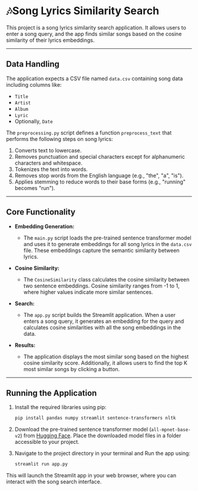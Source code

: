 # 🎶Song Lyrics Similarity Search

This project is a song lyrics similarity search application. It allows users to enter a song query, and the app finds similar songs based on the cosine similarity of their lyrics embeddings.

---
## Data Handling

The application expects a CSV file named `data.csv` containing song data including columns like:

- `Title`
- `Artist`
- `Album`
- `Lyric`
- Optionally, `Date`

The `preprocessing.py` script defines a function `preprocess_text` that performs the following steps on song lyrics:

1. Converts text to lowercase.
2. Removes punctuation and special characters except for alphanumeric characters and whitespace.
3. Tokenizes the text into words.
4. Removes stop words from the English language (e.g., "the", "a", "is").
5. Applies stemming to reduce words to their base forms (e.g., "running" becomes "run").

---

## Core Functionality

- **Embedding Generation:**
  - The `main.py` script loads the pre-trained sentence transformer model and uses it to generate embeddings for all song lyrics in the `data.csv` file. These embeddings capture the semantic similarity between lyrics.

- **Cosine Similarity:**
  - The `CosineSimilarity` class calculates the cosine similarity between two sentence embeddings. Cosine similarity ranges from -1 to 1, where higher values indicate more similar sentences.

- **Search:**
  - The `app.py` script builds the Streamlit application. When a user enters a song query, it generates an embedding for the query and calculates cosine similarities with all the song embeddings in the data.

- **Results:**
  - The application displays the most similar song based on the highest cosine similarity score. Additionally, it allows users to find the top K most similar songs by clicking a button.

---

## Running the Application

1. Install the required libraries using pip:

   ```bash
   pip install pandas numpy streamlit sentence-transformers nltk
   ```

2. Download the pre-trained sentence transformer model (`all-mpnet-base-v2`) from [Hugging Face](https://huggingface.co/sentence-transformers/all-mpnet-base-v2). Place the downloaded model files in a folder accessible to your project.

3. Navigate to the project directory in your terminal and Run the app using:

   ```bash
   streamlit run app.py
   ```

This will launch the Streamlit app in your web browser, where you can interact with the song search interface.
